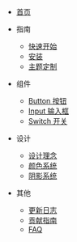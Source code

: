 - [首页](/)

- 指南
  - [快速开始](guide/quickstart.md)
  - [安装](guide/installation.md)
  - [主题定制](guide/theming.md)

- 组件
  - [Button 按钮](components/button.md)
  - [Input 输入框](components/input.md)
  - [Switch 开关](components/switch.md)

- 设计
  - [设计理念](design/principles.md)
  - [颜色系统](design/colors.md)
  - [阴影系统](design/shadows.md)

- 其他
  - [更新日志](changelog.md)
  - [贡献指南](contributing.md)
  - [FAQ](faq.md)